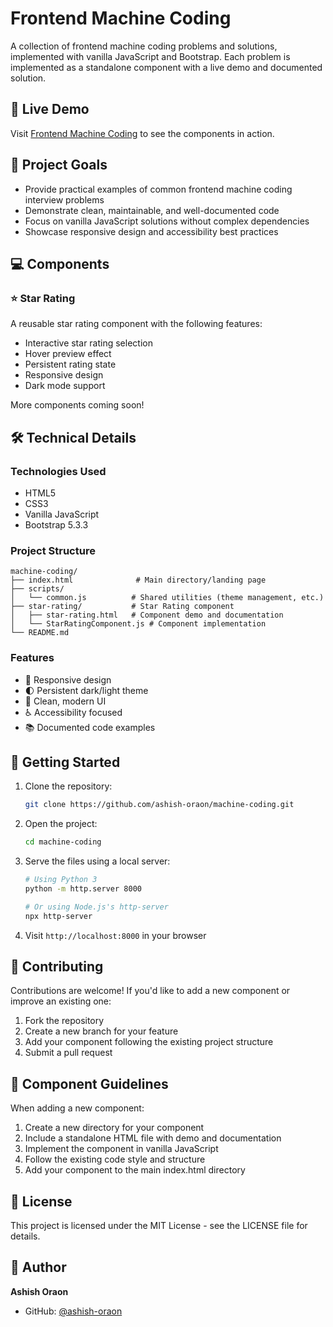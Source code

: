 # Frontend Machine Coding

A collection of frontend machine coding problems and solutions, implemented with vanilla JavaScript and Bootstrap. Each problem is implemented as a standalone component with a live demo and documented solution.

## 🌟 Live Demo

Visit [Frontend Machine Coding](https://ashish-oraon.github.io/machine-coding) to see the components in action.

## 🎯 Project Goals

- Provide practical examples of common frontend machine coding interview problems
- Demonstrate clean, maintainable, and well-documented code
- Focus on vanilla JavaScript solutions without complex dependencies
- Showcase responsive design and accessibility best practices

## 💻 Components

### ⭐ Star Rating
A reusable star rating component with the following features:
- Interactive star rating selection
- Hover preview effect
- Persistent rating state
- Responsive design
- Dark mode support

More components coming soon!

## 🛠️ Technical Details

### Technologies Used
- HTML5
- CSS3
- Vanilla JavaScript
- Bootstrap 5.3.3

### Project Structure
```
machine-coding/
├── index.html              # Main directory/landing page
├── scripts/
│   └── common.js          # Shared utilities (theme management, etc.)
├── star-rating/           # Star Rating component
│   ├── star-rating.html   # Component demo and documentation
│   └── StarRatingComponent.js # Component implementation
└── README.md
```

### Features
- 📱 Responsive design
- 🌓 Persistent dark/light theme
- 🎨 Clean, modern UI
- ♿ Accessibility focused
- 📚 Documented code examples

## 🚀 Getting Started

1. Clone the repository:
   ```bash
   git clone https://github.com/ashish-oraon/machine-coding.git
   ```

2. Open the project:
   ```bash
   cd machine-coding
   ```

3. Serve the files using a local server:
   ```bash
   # Using Python 3
   python -m http.server 8000
   
   # Or using Node.js's http-server
   npx http-server
   ```

4. Visit `http://localhost:8000` in your browser

## 🤝 Contributing

Contributions are welcome! If you'd like to add a new component or improve an existing one:

1. Fork the repository
2. Create a new branch for your feature
3. Add your component following the existing project structure
4. Submit a pull request

## 📝 Component Guidelines

When adding a new component:
1. Create a new directory for your component
2. Include a standalone HTML file with demo and documentation
3. Implement the component in vanilla JavaScript
4. Follow the existing code style and structure
5. Add your component to the main index.html directory

## 📄 License

This project is licensed under the MIT License - see the LICENSE file for details.

## 👤 Author

**Ashish Oraon**
- GitHub: [@ashish-oraon](https://github.com/ashish-oraon)